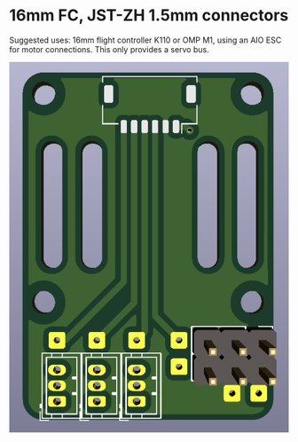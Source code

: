 
# 16mm FC, JST-ZH 1.5mm connectors

Suggested uses: 16mm flight controller K110 or OMP M1, using an AIO ESC for motor connections. This only provides a servo bus.

![Image of board](image.png)
